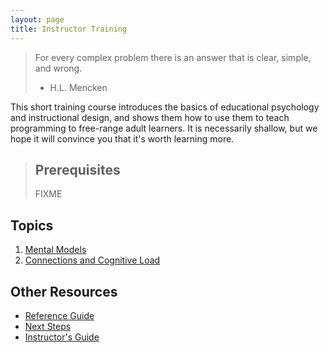 ```yaml
---
layout: page
title: Instructor Training
---
```

> For every complex problem there is an answer that is clear, simple, and wrong.  
> - H.L. Mencken

This short training course introduces the basics of educational psychology and instructional design,
and shows them how to use them to teach programming to free-range adult learners.
It is necessarily shallow,
but we hope it will convince you that it's worth learning more.

> ## Prerequisites
>
> FIXME

## Topics

1.  [Mental Models](01-models.html)
2.  [Connections and Cognitive Load](02-cognition.html)

## Other Resources

*   [Reference Guide](reference.html)
*   [Next Steps](discussion.html)
*   [Instructor's Guide](instructors.html)
